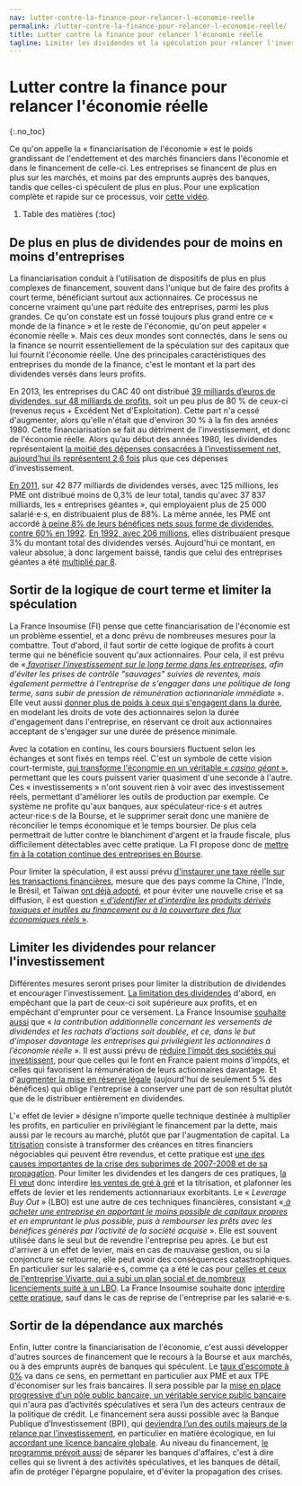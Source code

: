 ```yaml
---
nav: lutter-contre-la-finance-pour-relancer-l-economie-reelle
permalink: /lutter-contre-la-finance-pour-relancer-l-economie-reelle/
title: Lutter contre la finance pour relancer l'économie réelle
tagline: Limiter les dividendes et la spéculation pour relancer l'investissement
---
```


# Lutter contre la finance pour relancer l'économie réelle
{:.no_toc}

Ce qu'on appelle la « financiarisation de l'économie » est le poids grandissant de l'endettement et des marchés financiers dans l'économie et dans le financement de celle-ci. Les entreprises se financent de plus en plus sur les marchés, et moins par des emprunts auprès des banques, tandis que celles-ci spéculent de plus en plus. Pour une explication complète et rapide sur ce processus, voir [cette vidéo](https://www.youtube.com/watch?v=OcNftI9gKHI).

1. Table des matières
{:toc}

## De plus en plus de dividendes pour de moins en moins d'entreprises

La financiarisation conduit à l'utilisation de dispositifs de plus en plus complexes de financement, souvent dans l'unique but de faire des profits à court terme, bénéficiant surtout aux actionnaires. Ce processus ne concerne vraiment qu'une part réduite des entreprises, parmi les plus grandes. Ce qu'on constate est un fossé toujours plus grand entre ce « monde de la finance » et le reste de l'économie, qu'on peut appeler « économie réelle ». Mais ces deux mondes sont connectés, dans le sens ou la finance se nourrit essentiellement de la spéculation sur des capitaux que lui fournit l'économie réelle. Une des principales caractéristiques des entreprises du monde de la finance, c'est le montant et la part des dividendes versés dans leurs profits.

En 2013, les entreprises du CAC 40 ont distribué [39 milliards d’euros de dividendes, sur 48 milliards de profits](http://alternatives-economiques.fr/blogs/chavagneux/2014/03/10/les-distributions-de-dividendes-plombent-l%E2%80%99investissement-des-entreprises/), soit un peu plus de 80 % de ceux-ci (revenus reçus + Excédent Net d'Exploitation). Cette part n'a cessé d'augmenter, alors qu'elle n'était que d'environ 30 % à la fin des années 1980. Cette financiarisation se fait au détriment de l'investissement, et donc de l'économie réelle. Alors qu’au début des années 1980, les dividendes représentaient [la moitié des dépenses consacrées à l’investissement net, aujourd’hui ils représentent 2,6 fois](http://alternatives-economiques.fr/blogs/chavagneux/2014/03/10/les-distributions-de-dividendes-plombent-l%E2%80%99investissement-des-entreprises/) plus que ces dépenses d’investissement.

[En 2011](https://www.slideshare.net/lesechos2/etudes-actionnariat-et-dividendes-preuves-lappui), sur 42 877 milliards de dividendes versés, avec 125 millions, les PME ont distribué moins de 0,3% de leur total, tandis qu'avec 37 837 milliards, les « entreprises géantes », qui employaient plus de 25 000 salarié⋅e⋅s, en distribuaient plus de 88%. La même année, les PME ont accordé [à peine 8% de leurs bénéfices nets sous forme de dividendes, contre 60% en 1992](http://www.capital.fr/enquetes/economie/dividendes-en-donne-t-on-trop-aux-actionnaires-927110). [En 1992, avec 206 millions](https://www.slideshare.net/lesechos2/etudes-actionnariat-et-dividendes-preuves-lappui), elles distribuaient presque 3% du montant total des dividendes versés. Aujourd'hui ce montant, en valeur absolue, à donc largement baissé, tandis que celui des entreprises géantes a été [multiplié par 8](https://www.slideshare.net/lesechos2/etudes-actionnariat-et-dividendes-preuves-lappui).

## Sortir de la logique de court terme et limiter la spéculation

La France Insoumise (FI) pense que cette financiarisation de l'économie est un problème essentiel, et a donc prévu de nombreuses mesures pour la combattre. Tout d'abord, il faut sortir de cette logique de profits à court terme qui ne bénéficie souvent qu'aux actionnaires. Pour cela, il est prévu de «[ _favoriser l'investissement sur le long terme dans les entreprises_](https://laec.fr/s20m2), _afin d'éviter les prises de contrôle "sauvages" suivies de reventes, mais également permettre à l'entreprise de s'engager dans une politique de long terme, sans subir de pression de rémunération actionnariale immédiate_ ». Elle veut aussi [donner plus de poids à ceux qui s'engagent dans la durée](https://laec.fr/s20m2), en modelant les droits de vote des actionnaires selon la durée d'engagement dans l'entreprise, en réservant ce droit aux actionnaires acceptant de s'engager sur une durée de présence minimale.

Avec la cotation en continu, les cours boursiers fluctuent selon les échanges et sont fixés en temps réel. C'est un symbole de cette vision court-termiste, [qui transforme l'économie en un véritable « _casino géant_ »](http://www.lemonde.fr/idees/article/2012/11/26/arretons-la-cotation-en-temps-continu-sur-les-marches_1796084_3232.html), permettant que les cours puissent varier quasiment d'une seconde à l'autre. Ces « investissements » n'ont souvent rien à voir avec des investissement réels, permettant d'améliorer les outils de production par exemple. Ce système ne profite qu'aux banques, aux spéculateur⋅rice⋅s et autres acteur⋅rice⋅s de la Bourse, et le supprimer serait donc une manière de réconcilier le temps économique et le temps boursier. De plus cela permettrait de lutter contre le blanchiment d'argent et la fraude fiscale, plus difficilement détectables avec cette pratique. La FI propose donc de [mettre fin à la cotation continue des entreprises en Bourse](https://laec.fr/s20m1).

Pour limiter la spéculation, il est aussi prévu [d'instaurer une taxe réelle sur les transactions financières](https://laec.fr/s19m3), mesure que des pays comme la Chine, l'Inde, le Brésil, et Taïwan [ont déjà adopté](https://www.oxfamfrance.org/actualites/taxe-sur-transactions-financieres/11-idees-recues-sur-taxe-sur-transactions-financieres), et pour éviter une nouvelle crise et sa diffusion, il est question [« _d'identifier et d'interdire les produits dérivés toxiques et inutiles au financement ou à la couverture des flux économiques réels_ »](https://laec.fr/s19m5).


## Limiter les dividendes pour relancer l'investissement

Différentes mesures seront prises pour limiter la distribution de dividendes et encourager l'investissement.  [La limitation des dividendes](https://laec.fr/s20m5) d'abord, en empêchant que la part de ceux-ci soit supérieure aux profits, et en empêchant d'emprunter pour ce versement. La France Insoumise [souhaite aussi](https://avenirencommun.fr/livret-produire-france/) que « _la contribution additionnelle concernant les versements de dividendes et les rachats d’actions soit doublée, et ce, dans le but d’imposer davantage les entreprises qui privilégient les actionnaires à l’économie réelle_ ». Il est aussi prévu de [réduire l'impôt des sociétés qui investissent](https://laec.fr/s20m3), pour que celles qui le font en France paient moins d'impôts, et celles qui favorisent la rémunération de leurs actionnaires davantage. Et d'[augmenter la mise en réserve légale](https://laec.fr/s20m4) (aujourd'hui de seulement 5 % des bénéfices) qui oblige l'entreprise à conserver une part de son résultat plutôt que de le distribuer entièrement en dividendes.

L'« effet de levier » désigne n'importe quelle technique destinée à multiplier les profits, en particulier en privilégiant le financement par la dette, mais aussi par le recours au marché, plutôt que par l'augmentation de capital. La [titrisation](https://fr.wikipedia.org/wiki/Titrisation) consiste à transformer des créances en titres financiers négociables qui peuvent être revendus, et cette pratique est [une des causes importantes de la crise des subprimes de 2007-2008 et de sa propagation](http://lintegral.over-blog.com/2014/04/la-titrisation-un-instrument-dangereux.html). Pour limiter les dividendes et les dangers de ces pratiques, [la FI veut](https://laec.fr/s19m4) donc interdire [les ventes de gré à gré](http://www.lafinancepourtous.com/Decryptages/Dossiers/Marches-financiers/Deux-types-d-organisation-des-marches) et la titrisation, et plafonner les effets de levier et les rendements actionnariaux exorbitants.
Le « _Leverage Buy Out_ » (LBO) est une autre de ces techniques financières, consistant «[ _à acheter une entreprise en apportant le moins possible de capitaux propres_](http://www.la-croix.com/Economie/Entreprises/Plan-social-Vivarte-quest-LBO-2017-01-23-1200819430) _et en empruntant le plus possible, puis à rembourser les prêts avec les bénéfices générés par l’activité de la société acquise_ ». Elle est souvent utilisée dans le seul but de revendre l'entreprise peu après. Le but est d'arriver à un effet de levier, mais en cas de mauvaise gestion, ou si la conjoncture se retourne, elle peut avoir des conséquences catastrophiques. En particulier sur les salarié⋅e⋅s, comme ça a été le cas pour [celles et ceux de l'entreprise Vivarte, qui a subi un plan social et de nombreux licenciements suite à un LBO](http://www.humanite.fr/les-vivarte-exigent-lencadrement-des-lbo-631154). La France Insoumise souhaite donc [interdire cette pratique](https://laec.fr/s20m6), sauf dans le cas de reprise de l'entreprise par les salarié⋅e⋅s.

## Sortir de la dépendance aux marchés

Enfin, lutter contre la financiarisation de l'économie, c'est aussi développer d'autres sources de financement que le recours à la Bourse et aux marchés, ou à des emprunts auprès de banques qui spéculent. Le [taux d'escompte à 0%](https://laec.fr/s21m3) va dans ce sens, en permettant en particulier aux PME et aux TPE d'économiser sur les frais bancaires. Il sera possible par la [mise en place progressive d'un pôle public bancaire, un véritable service public bancaire](https://avenirencommun.fr/le-livret-banques/) qui n'aura pas d’activités spéculatives et sera l’un des acteurs centraux de la politique de crédit. Le financement sera aussi possible avec la Banque Publique d’Investissement (BPI), qui [deviendra l’un des outils majeurs de la relance par l’investissement](https://avenirencommun.fr/le-livret-banques/), en particulier en matière écologique, en lui [accordant une licence bancaire globale](https://laec.fr/s21m2). Au niveau du financement, [le programme prévoit aussi](https://laec.fr/s19m1) de séparer les banques d'affaires, c'est à dire celles qui se livrent à des activités spéculatives, et les banques de détail, afin de protéger l'épargne populaire, et d'éviter la propagation des crises.
